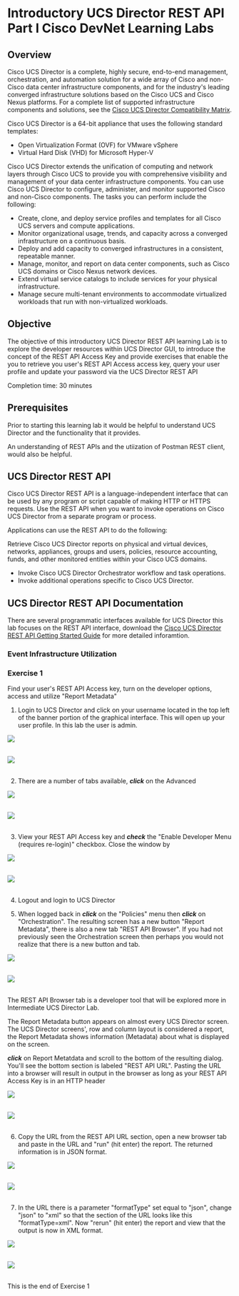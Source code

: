 # Introductory UCS Director REST API Part I Cisco DevNet Learning Labs

## Overview
Cisco UCS Director is a complete, highly secure, end-to-end management, orchestration, and automation solution for a wide array of Cisco and non-Cisco data center infrastructure components, and for the industry's leading converged infrastructure solutions based on the Cisco UCS and Cisco Nexus platforms. For a complete list of supported infrastructure components and solutions, see the [Cisco UCS Director Compatibility Matrix](http://www.cisco.com/c/en/us/support/servers-unified-computing/ucs-director/products-device-support-tables-list.html).

Cisco UCS Director is a 64-bit appliance that uses the following standard templates:

  - Open Virtualization Format (OVF) for VMware vSphere
  - Virtual Hard Disk (VHD) for Microsoft Hyper-V

Cisco UCS Director extends the unification of computing and network layers through Cisco UCS to provide you with comprehensive visibility and management of your data center infrastructure components. You can use Cisco UCS Director to configure, administer, and monitor supported Cisco and non-Cisco components. The tasks you can perform include the following:

  - Create, clone, and deploy service profiles and templates for all Cisco UCS servers and compute applications.
  - Monitor organizational usage, trends, and capacity across a converged infrastructure on a continuous basis.
  - Deploy and add capacity to converged infrastructures in a consistent, repeatable manner.
  - Manage, monitor, and report on data center components, such as Cisco UCS domains or Cisco Nexus network devices.
  - Extend virtual service catalogs to include services for your physical infrastructure.
  - Manage secure multi-tenant environments to accommodate virtualized workloads that run with non-virtualized workloads.

## Objective
The objective of this introductory UCS Director REST API learning Lab is to explore the developer resources within UCS Director GUI, to introduce the concept of the REST API Access Key and provide exercises that enable the you to retrieve you user's REST API Access access key, query your user profile and update your password via the UCS Director REST API

Completion time: 30 minutes

## Prerequisites
Prior to starting this learning lab it would be helpful to understand UCS Director and the functionality that it provides.

An understanding of REST APIs and the utiization of Postman REST client, would also be helpful.

## UCS Director REST API
Cisco UCS Director REST API is a language-independent interface that can be used by any program or script capable of making HTTP or HTTPS requests. Use the REST API when you want to invoke operations on Cisco UCS Director from a separate program or process.

Applications can use the REST API to do the following:

Retrieve Cisco UCS Director reports on physical and virtual devices, networks, appliances, groups and users, policies, resource accounting, funds, and other monitored entities within your Cisco UCS domains.

  - Invoke Cisco UCS Director Orchestrator workflow and task operations.
  - Invoke additional operations specific to Cisco UCS Director.

## UCS Director REST API Documentation
There are several programmatic interfaces available for UCS Director this lab focuses on the REST API interface, download the [Cisco UCS Director REST API Getting Started Guide](http://www.cisco.com/c/en/us/td/docs/unified_computing/ucs/ucs-director/rest-api-getting-started-guide/6-0/b_REST_API_Getting_Started_Guide_60.html#reference_3B72657257404E8FAAA0E23904E65DF2) for more detailed inforamtion.

### Event Infrastructure Utilization

### Exercise 1
Find your user's REST API Access key, turn on the developer options, access and utilize "Report Metadata"

  1. Login to UCS Director and click on your username located in the top left of the banner portion of the graphical interface. This will open up your user profile.  In this lab the user is admin.

  ![](/posts/files/ucsd-rest-api-101/assets/images/ucsd-rest-api-101-01.jpg)<br/><br/>

  ![](assets/images/ucsd-rest-api-101-01.jpg)<br/><br/>

  2. There are a number of tabs available, <strong>*click*</strong> on the Advanced

  ![](/posts/files/ucsd-rest-api-101/assets/images/ucsd-rest-api-101-02.jpg)<br/><br/>

  ![](assets/images/ucsd-rest-api-101-02.jpg)<br/><br/>

  3. View your REST API Access key and <strong>*check*</strong> the "Enable Developer Menu (requires re-login)" checkbox. Close the window by

  ![](/posts/files/ucsd-rest-api-101/assets/images/ucsd-rest-api-101-03.jpg)<br/><br/>

  ![](assets/images/ucsd-rest-api-101-03.jpg)<br/><br/>

  4. Logout and login to UCS Director

  5. When logged back in <strong>*click*</strong> on the "Policies" menu then <strong>*click*</strong> on "Orchestration". The resulting screen has a new button "Report Metadata", there is also a new tab "REST API Browser". If you had not previously seen the Orchestration screen then perhaps you would not realize that there is a new button and tab.

  ![](/posts/files/ucsd-rest-api-101/assets/images/ucsd-rest-api-101-04.jpg)<br/><br/>

  ![](assets/images/ucsd-rest-api-101-04.jpg)<br/><br/>

  The REST API Browser tab is a developer tool that will be explored more in Intermediate UCS Director Lab.

  The Report Metadata button appears on almost every UCS Director screen.  The UCS Director screens', row and column layout is considered a report, the Report Metadata shows information (Metadata) about what is displayed on the screen.

  <strong>*click*</strong> on Report Metatdata and scroll to the bottom of the resulting dialog.  You'll see the bottom section is labeled "REST API URL". Pasting the URL into a browser will result in output in the browser as long as your REST API Access Key is in an HTTP header

  ![](/posts/files/ucsd-rest-api-101/assets/images/ucsd-rest-api-101-05.jpg)<br/><br/>

  ![](assets/images/ucsd-rest-api-101-05.jpg)<br/><br/>

  6. Copy the URL from the REST API URL section, open a new browser tab and paste in the URL and "run" (hit enter) the report. The returned information is in JSON format.

  ![](/posts/files/ucsd-rest-api-101/assets/images/ucsd-rest-api-101-06.jpg)<br/><br/>

  ![](assets/images/ucsd-rest-api-101-06.jpg)<br/><br/>

  7. In the URL there is a parameter "formatType" set equal to "json", change "json" to "xml" so that the section of the URL looks like this "formatType=xml". Now "rerun" (hit enter) the report and view that the output is now in XML format.

  ![](/posts/files/ucsd-rest-api-101/assets/images/ucsd-rest-api-101-07.jpg)<br/><br/>

  ![](assets/images/ucsd-rest-api-101-07.jpg)<br/><br/>

  This is the end of Exercise 1

